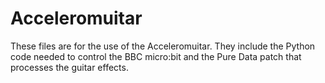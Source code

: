 # Acceleromuitar
These files are for the use of the Acceleromuitar. They include the Python code needed to control the BBC micro:bit and the Pure Data patch that processes the guitar effects.

